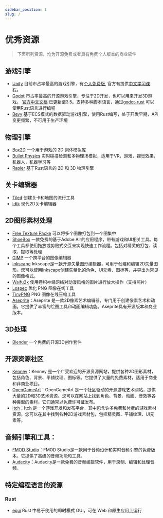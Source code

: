 ```yaml
---
sidebar_position: 1
slug: /
---
```


# 优秀资源

> 下面所列资源，均为开源免费或者具有免费个人版本的商业软件

## 游戏引擎

- [Unity](https://unity.com/) 目前市占率最高的游戏引擎，有[个人免费版](https://unity.com/products/unity-personal), 官方有提供[中文学习课程](https://learn.unity.com/)。 
- [Godot](https://godotengine.org/) 市占率最高的开源游戏引擎，专注于2D开发，也可以用来开发3D游戏。 [官方中文文档](https://docs.godotengine.org/zh_CN/latest/) 已更新至3.5。支持多种脚本语言，通过[godot-rust](https://godot-rust.github.io/) 可以使用Rust语言进行编程
- [Bevy](https://bevyengine.org/) 基于ECS模式的数据驱动游戏引擎，使用Rust编写，处于开发早期，API变更频繁，不可用于生产环境

## 物理引擎

- [Box2D](https://box2d.org/) 一个用于游戏的 2D 刚体模拟库
- [Bullet Physics](http://bulletphysics.org/) 实时碰撞检测和多物理场模拟，适用于VR，游戏，视觉效果，机器人，机器学习等
- [Rapier](https://rapier.rs/) 基于Rust语言的 2D 和 3D 物理引擎

## 关卡编辑器

- [Tiled](https://www.mapeditor.org/) 创建关卡和地图的流行工具
- [ldtk](https://ldtk.io/) 现代2D关卡编辑器

## 2D图形素材处理

- [Free Texture Packe](http://free-tex-packer.com/) 可以将多个图像打包到一个图集中
- [ShoeBox](http://renderhjs.net/shoebox/) 一款免费的基于Adobe Air的应用程序，带有游戏和UI相关工具。每个工具都使用拖放或剪贴式交互来实现快速工作流程。包括对精灵的打包、读取、提取等处理
- [GIMP](https://www.gimp.org/) 一个跨平台的图像编辑器
- [Inkscape](https://inkscape.org/) Inkscape是一款开源矢量图形编辑器，可用于创建和编辑2D矢量图形。您可以使用Inkscape创建矢量化的角色、UI元素、图标等，并导出为常见的图像格式。
- [Waifu2x](https://waifu2x.udp.jp/) 使用卷积神经网络对动漫风格的图片进行放大操作（支持照片）
- [Lospec](https://lospec.com/png-crusher/) 优化 PNG 图像在线工具
- [TinyPNG](https://tinypng.com/) PNG 图像在线压缩工具
- [Aseprite](https://www.aseprite.org/)：Aseprite 是一款2D像素艺术编辑器，专门用于创建像素艺术和动画。它提供了丰富的绘图工具和动画编辑功能。Aseprite具有开源版本和商业版本。


## 3D处理

- [Blender](https://www.blender.org/) 一个免费的开源3D创作套件

## 开源资源社区
- [Kenney](https://kenney.nl/)：Kenney 是一个广受欢迎的开源资源网站，提供各种2D图形素材，包括角色、背景、平铺纹理、图标等。它提供了大量的免费素材，适用于商业和非商业项目。
- [OpenGameArt](https://opengameart.org/)：OpenGameArt 是一个社区驱动的开源游戏艺术网站，提供大量的2D和3D艺术资源。您可以在网站上找到角色、背景、动画、音效等各种类型的素材，它们通常以免费许可证发布。
- [Itch](https://itch.io/)：Itch 是一个游戏开发和发布平台，其中包含许多免费和付费的游戏素材资源。您可以在其中找到各种2D游戏素材包，包括精灵图、平铺纹理、UI元素等。


## 音频引擎和工具：

- [FMOD Studio](https://www.fmod.com/studio/)：FMOD Studio是一款用于音频设计和实时音频引擎的免费版本。它提供了高级的音频功能和工具。
- [Audacity](https://www.audacityteam.org/)：Audacity是一款免费的音频编辑软件，用于录制、编辑和处理音频。

## 特定编程语言的资源

### Rust

- [egui](https://github.com/emilk/egui) Rust 中易于使用的即时模式 GUI，可在 Web 和原生应用上运行